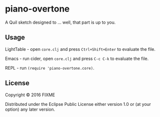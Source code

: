 # piano-overtone

A Quil sketch designed to ... well, that part is up to you.

## Usage

LightTable - open `core.clj` and press `Ctrl+Shift+Enter` to evaluate the file.

Emacs - run cider, open `core.clj` and press `C-c C-k` to evaluate the file.

REPL - run `(require 'piano-overtone.core)`.

## License

Copyright © 2016 FIXME

Distributed under the Eclipse Public License either version 1.0 or (at
your option) any later version.
